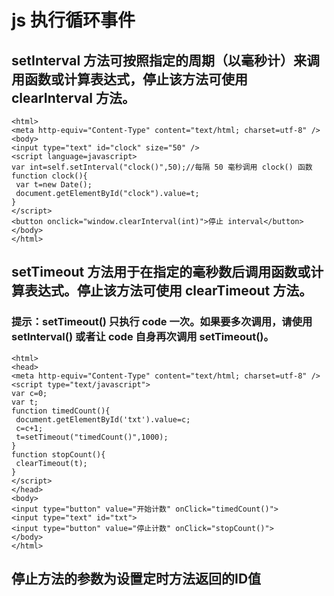 # js 执行循环事件
## setInterval 方法可按照指定的周期（以毫秒计）来调用函数或计算表达式，停止该方法可使用 clearInterval 方法。
```
<html>
<meta http-equiv="Content-Type" content="text/html; charset=utf-8" />
<body>
<input type="text" id="clock" size="50" />
<script language=javascript>
var int=self.setInterval("clock()",50);//每隔 50 毫秒调用 clock() 函数
function clock(){
 var t=new Date();
 document.getElementById("clock").value=t;
}
</script>
<button onclick="window.clearInterval(int)">停止 interval</button>
</body>
</html>
```

## setTimeout 方法用于在指定的毫秒数后调用函数或计算表达式。停止该方法可使用 clearTimeout 方法。

### 提示：setTimeout() 只执行 code 一次。如果要多次调用，请使用 setInterval() 或者让 code 自身再次调用 setTimeout()。

```
<html>
<head>
<meta http-equiv="Content-Type" content="text/html; charset=utf-8" />
<script type="text/javascript">
var c=0;
var t;
function timedCount(){
 document.getElementById('txt').value=c;
 c=c+1;
 t=setTimeout("timedCount()",1000);
}
function stopCount(){
 clearTimeout(t);
}
</script>
</head>
<body>
<input type="button" value="开始计数" onClick="timedCount()">
<input type="text" id="txt">
<input type="button" value="停止计数" onClick="stopCount()">
</body>
</html>
```
## 停止方法的参数为设置定时方法返回的ID值
